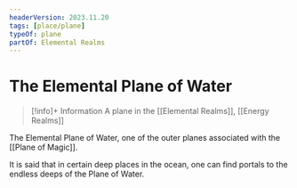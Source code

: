 ```yaml
---
headerVersion: 2023.11.20
tags: [place/plane]
typeOf: plane
partOf: Elemental Realms
---
```

# The Elemental Plane of Water
>[!info]+ Information
> A plane in the [[Elemental Realms]], [[Energy Realms]]

The Elemental Plane of Water, one of the outer planes associated with the [[Plane of Magic]].

It is said that in certain deep places in the ocean, one can find portals to the endless deeps of the Plane of Water.